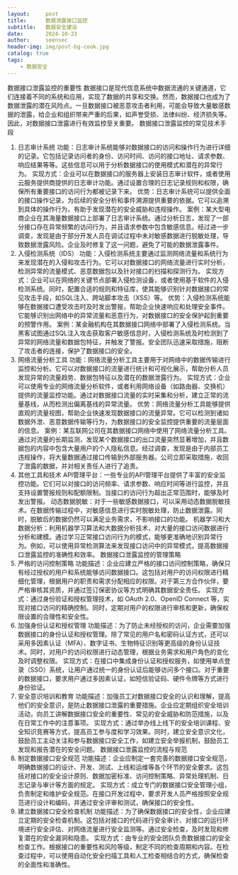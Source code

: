 ```yaml
---
layout:     post
title:      数据泄露接口监控
subtitle:   数据安全建设
date:       2024-10-23
author:     seensec
header-img: img/post-bg-cook.jpg
catalog: true
tags:
    - 数据安全
---
```

数据接口泄露监控的重要性
数据接口是现代信息系统中数据流通的关键通道，它们连接着不同的系统和应用，实现了数据的共享和交换。然而，数据接口也成为了数据泄露的潜在风险点。一旦数据接口被恶意攻击者利用，可能会导致大量敏感数据的泄露，给企业和组织带来严重的后果，如声誉受损、法律纠纷、经济损失等。因此，对数据接口泄露进行有效监控至关重要。
数据接口泄露监控的常见技术手段
1. 日志审计系统
功能：日志审计系统能够对数据接口的访问和操作行为进行详细的记录。它包括记录访问者的身份、访问时间、访问的接口地址、请求参数、响应结果等等。这些信息可以用于分析数据接口的使用模式和潜在的异常行为。
实现方式：企业可以在数据接口的服务器上安装日志审计软件，或者使用云服务提供商提供的日志审计功能。通过设置合理的日志记录规则和权限，确保所有重要接口的访问行为都被记录下来。
优势：日志审计系统可以提供全面的接口操作记录，为后续的安全分析和事件溯源提供重要的依据。它可以追溯到具体的操作行为，有助于发现潜在的安全威胁和违规操作。
案例：某大型电商企业在其海量数据接口上部署了日志审计系统。通过分析日志，发现了一部分接口存在异常频繁的访问行为，并且请求参数中包含敏感信息。经过进一步调查，发现是由于部分开发人员在调试过程中未对敏感数据进行脱敏处理，导致数据泄露风险。企业及时修复了这一问题，避免了可能的数据泄露事件。
2. 入侵检测系统（IDS）
功能：入侵检测系统主要通过监测网络流量和系统行为来发现潜在的入侵和攻击行为。它可以对数据接口的网络流量进行实时分析，检测异常的流量模式、恶意数据包以及针对接口的扫描和探测行为。
实现方式：企业可以在网络的关键节点部署入侵检测设备，或者使用基于软件的入侵检测系统。同时，配置合适的规则和特征库，使其能够识别针对数据接口的常见攻击手段，如SQL注入、跨站脚本攻击（XSS）等。
优势：入侵检测系统能够在数据接口遭受攻击时及时发出警报，帮助企业快速响应和处理安全事件。它能够识别出网络中的异常流量和恶意行为，对数据接口的安全保护起到重要的预警作用。
案例：某金融机构在其数据接口网络中部署了入侵检测系统。当黑客试图通过SQL注入攻击获取客户敏感信息时，入侵检测系统及时检测到了异常的网络流量和数据包特征，并触发了警报。安全团队迅速采取措施，阻断了攻击者的连接，保护了数据接口的安全。
3. 网络流量分析工具
功能：网络流量分析工具主要用于对网络中的数据传输进行监控和分析。它可以对数据接口的流量进行统计和可视化展示，帮助分析人员发现异常的流量趋势、数据包特征以及潜在的数据泄露行为。
实现方式：企业可以使用专业的网络流量分析软件，或者利用网络设备（如路由器、交换机）提供的流量监控功能。通过对数据接口流量的实时采集和分析，建立正常的流量基线，从而检测出偏离基线的异常流量。
优势：网络流量分析工具能够提供直观的流量视图，帮助企业快速发现数据接口的流量异常。它可以检测到诸如数据外泄、恶意数据传输等行为，为数据接口的安全监控提供重要的流量层面的信息。
案例：某互联网公司在其数据接口网络中使用了网络流量分析工具。通过对流量的长期监测，发现某个数据接口的出口流量突然显著增加，并且数据包的内容中包含大量用户的个人隐私信息。经过调查，发现是由于内部员工违规操作，将大量数据通过接口传输到外部服务器。公司立即采取措施，收回了泄露的数据，并对相关责任人进行了追责。
4. 其他工具和技术
API管理平台：一些专业的API管理平台提供了丰富的安全监控功能。它们可以对接口的访问频率、请求参数、响应时间等进行监控，并且支持设置警报规则和配额限制。当接口的访问行为超出正常范围时，能够及时发出警报。
动态数据脱敏：对于一些敏感数据接口，可以采用动态数据脱敏技术。在数据传输过程中，对敏感信息进行实时脱敏处理，防止数据泄露。同时，脱敏后的数据仍然可以满足业务需求，不影响接口的功能。
机器学习和大数据分析：利用机器学习算法和大数据分析技术，对大量的接口访问数据进行分析和建模。通过学习正常接口访问行为的模式，能够更准确地识别异常行为。例如，可以使用异常检测算法来发现接口访问中的异常模式，提高数据接口泄露监控的准确性和效率。
数据接口泄露监控的管理策略
1. 严格的访问控制策略
功能描述：企业应建立严格的接口访问控制策略，确保只有经过授权的用户和系统能够访问数据接口。这包括对用户的访问权限进行精细化管理，根据用户的职责和需求分配相应的权限。对于第三方合作伙伴，要严格审核其资质，并通过签订保密协议等方式明确其数据安全责任。
实现方式：通过身份验证和授权管理技术，如 OAuth 2.0、OpenID Connect 等，实现对接口访问的精确控制。同时，定期对用户的权限进行审核和更新，确保权限设置的合理性和安全性。
2. 加强身份认证和授权管理
功能描述：为了防止未经授权的访问，企业需要加强数据接口的身份认证和授权管理。除了常见的用户名和密码认证方式，还可以采用多因素认证（MFA）、数字证书、生物特征识别等更高级的身份认证技术。同时，对用户的访问权限进行动态管理，根据业务需求和用户角色的变化及时调整权限。
实现方式：在接口中集成身份认证和授权服务，如使用单点登录（SSO）系统，让用户通过统一的身份认证后能够访问多个接口。对于重要的数据接口，要求用户通过多因素认证，如短信验证码、硬件令牌等方式进行身份验证。
3. 安全意识培训和教育
功能描述：加强员工对数据接口安全的认识和理解，提高他们的安全意识，是防止数据接口泄露的重要措施。企业应定期组织安全培训活动，向员工讲解数据接口安全的重要性、常见的安全威胁和防范措施，以及在日常工作中的注意事项。
实现方式：通过举办线上线下的安全培训课程、安全知识竞赛等方式，提高员工参与度和学习效果。同时，建立安全意识文化，鼓励员工主动关注和参与数据接口安全工作，如建立安全举报机制，鼓励员工发现和报告潜在的安全问题。
数据接口泄露监控的流程与规范
1. 制定数据接口安全规范
功能描述：企业应制定一套完善的数据接口安全规范，明确数据接口的设计、开发、测试、上线和运维等各个环节的安全要求。这包括对接口的安全设计原则、数据加密标准、访问控制策略、异常处理机制、日志记录与审计等方面的规定。
实现方式：成立专门的数据接口安全管理小组，负责制定和维护安全规范。在接口开发过程中，要求开发人员严格按照安全规范进行设计和编码，并通过安全评审和测试，确保接口的安全性。
2. 建立数据接口安全检查机制
功能描述：为了确保数据接口的安全性，企业应建立定期的安全检查机制。这包括对接口的代码进行安全审计、对接口的运行环境进行安全评估、对网络流量进行安全监测等。通过安全检查，及时发现和修复潜在的安全漏洞和隐患。
实现方式：由专业的安全团队负责数据接口的安全检查工作。根据接口的重要性和风险等级，制定不同的检查周期和内容。在检查过程中，可以使用自动化安全扫描工具和人工检查相结合的方式，确保检查的全面性和准确性。
